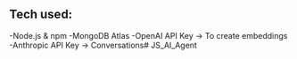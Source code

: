 
## Tech used:

-Node.js & npm
-MongoDB Atlas
-OpenAI API Key -> To create embeddings
-Anthropic API Key -> Conversations# JS_AI_Agent
